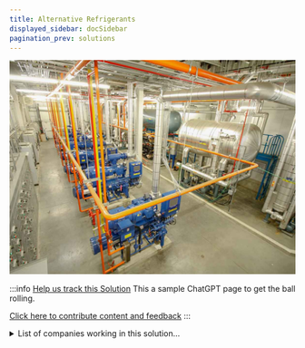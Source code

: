```yaml
---
title: Alternative Refrigerants
displayed_sidebar: docSidebar
pagination_prev: solutions
---
```

![Cover Image](../static/img/co2-refrigeration.jpg)

:::info [Help us track this Solution](contribute)
This a sample ChatGPT page to get the ball rolling.

[Click here to contribute content and feedback](contribute)
:::

<details>
        <summary>List of companies working in this solution...</summary>
         <em>Note: this is an experimental feature. Accuracy not guaranteed</em>
        <div>
            <ul>
             
                <li><a href="https://DyeCoo.com">Dyecoo</a></li>
            
                <li><a href="https://ccccx.net">C4x Green Carbon</a></li>
            
                <li><a href="https://www.c16bio.com/">C16 Biosciences</a></li>
            
                <li><a href="https://arviatechnology.com">Arvia Technology</a></li>
            
                <li><a href="https://atomocoffee.com">Atomo Molecular Coffee</a></li>
            
                <li><a href="https://www.solugentech.com/">Solugen</a></li>
            
                <li><a href="https://nan">Ecoware</a></li>
            
            </ul>
        </div>
        </details>


:::company job openings
  #### [View open jobs in this Solution](https://climatebase.org/jobs?l=&q=&drawdown_solutions=Alternative+Refrigerants)
:::

## Overview

* **Alternative Refrigerants**: Significant progress in developing environmentally-friendly alternatives such as CO2 and ammonia (NH3).
* **Benefits of CO2 & NH3**: Both are naturally occurring, non-toxic, non-flammable, and ozone-friendly.
* **Industry Leaders**: Daikin Industries (Japanese) and Honeywell International (American) are pioneering in CO2 and NH3-based refrigerant systems.

## Progress Made

* **CO2 Refrigeration**: Low GWP, non-toxic, and non-flammable. Already in use in commercial and industrial sectors.
* **NH3 Refrigeration**: Similar advantages as CO2 and growing in application.
* **Man-made Gases**: HFCs, HCFCs, and FCs, all with high GWP, are being phased out under the Montreal Protocol.

## Lessons Learned

* **Low GWP Preference**: Refrigerants with lower GWP have been more successful.
* **Safety Concerns**: Flammable refrigerants have had safety issues; ammonia has associated health risks; carbon dioxide also has safety concerns.
* **Top Advocates**: United Nations Environment Programme (UNEP), International Institute for Sustainable Development (IISD), World Bank, and International Energy Agency (IEA) lead in advocating and implementing alternative refrigerants.

## Challenges Ahead

* **High Initial Costs**: A significant barrier for many potential adopters.
* **Infrastructure Lacking**: The absence of a robust infrastructure to support alternative refrigerants hinders their adoption.
* **Awareness Issues**: General unawareness among individuals and organizations can limit the uptake of these alternatives.

## Best Path Forward

* **R&D Investments**: Pour more resources into refining and making the technology more cost-efficient.
* **Public Education**: Raise awareness about the benefits of alternative refrigerants.
* **Incentives for Businesses**: Provide benefits to businesses that switch to alternative refrigerants.
* **Industry Giants' Role**: Companies like Honeywell, DuPont, and Chemours should continue their pioneering work, share insights, and drive industry standards.

*Image from [ES Magazine](https://www.esmagazine.com/articles/101759-tracking-the-evolution-of-industrial-refrigerants)*